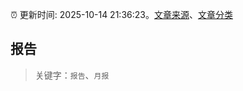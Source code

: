 :alarm_clock: 更新时间: 2025-10-14 21:36:23。[文章来源](/README.md)、[文章分类](/TAGS.md)

## 报告


> 关键字：`报告`、`月报`



